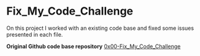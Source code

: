 # Fix_My_Code_Challenge

On this project I worked with an existing code base and fixed some issues presented in each file.

**Original Github code base repository**
[0x00-Fix_My_Code_Challenge](https://github.com/holbertonschool/0x00-Fix_My_Code_Challenge)
